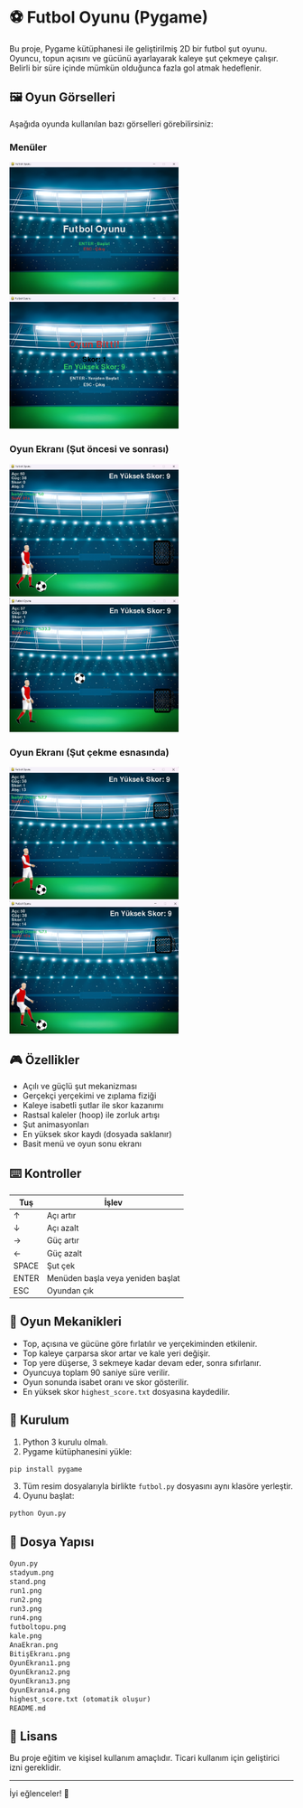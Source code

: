 # ⚽ Futbol Oyunu (Pygame)

Bu proje, Pygame kütüphanesi ile geliştirilmiş 2D bir futbol şut oyunu. Oyuncu, topun açısını ve gücünü ayarlayarak kaleye şut çekmeye çalışır. Belirli bir süre içinde mümkün olduğunca fazla gol atmak hedeflenir.

## 🖼️ Oyun Görselleri

Aşağıda oyunda kullanılan bazı görselleri görebilirsiniz:

### Menüler
<p float="left">
<img src="Resimler\AnaEkran.png" alt="Başlangıç Menüsü" width="300"/>
<img src="Resimler\BitişEkranı.png" alt="Bitiş Menüsü" width="300"/>
</p>

### Oyun Ekranı (Şut öncesi ve sonrası)
<p float="left">
<img src="Resimler\OyunEkranı1.png" alt="Oyun Şut Öncesi" width="300"/>
<img src="Resimler\OyunEkranı4.png" alt="Oyun Şut Sonrası" width="300"/>
</p>

### Oyun Ekranı (Şut çekme esnasında)
<p float="left">
<img src="Resimler\OyunEkranı2.png" alt="Oyun Şut Esnasında İlk" width="300"/>
<img src="Resimler\OyunEkranı3.png" alt="Oyun Şut Esnasında Son" width="300"/>
</p>

## 🎮 Özellikler

- Açılı ve güçlü şut mekanizması
- Gerçekçi yerçekimi ve zıplama fiziği
- Kaleye isabetli şutlar ile skor kazanımı
- Rastsal kaleler (hoop) ile zorluk artışı
- Şut animasyonları
- En yüksek skor kaydı (dosyada saklanır)
- Basit menü ve oyun sonu ekranı

## ⌨️ Kontroller

| Tuş   | İşlev                             |
| ----- | --------------------------------- |
| ↑     | Açı artır                         |
| ↓     | Açı azalt                         |
| →     | Güç artır                         |
| ←     | Güç azalt                         |
| SPACE | Şut çek                           |
| ENTER | Menüden başla veya yeniden başlat |
| ESC   | Oyundan çık                       |

## 🧠 Oyun Mekanikleri

- Top, açısına ve gücüne göre fırlatılır ve yerçekiminden etkilenir.
- Top kaleye çarparsa skor artar ve kale yeri değişir.
- Top yere düşerse, 3 sekmeye kadar devam eder, sonra sıfırlanır.
- Oyuncuya toplam 90 saniye süre verilir.
- Oyun sonunda isabet oranı ve skor gösterilir.
- En yüksek skor `highest_score.txt` dosyasına kaydedilir.

## 🔧 Kurulum

1. Python 3 kurulu olmalı.
2. Pygame kütüphanesini yükle:

```bash
pip install pygame
```

3. Tüm resim dosyalarıyla birlikte `futbol.py` dosyasını aynı klasöre yerleştir.
4. Oyunu başlat:

```bash
python Oyun.py
```

## 📁 Dosya Yapısı

```
Oyun.py
stadyum.png
stand.png
run1.png
run2.png
run3.png
run4.png
futboltopu.png
kale.png
AnaEkran.png
BitişEkranı.png
OyunEkranı1.png
OyunEkranı2.png
OyunEkranı3.png
OyunEkranı4.png
highest_score.txt (otomatik oluşur)
README.md
```

## 📜 Lisans

Bu proje eğitim ve kişisel kullanım amaçlıdır. Ticari kullanım için geliştirici izni gereklidir.

---

İyi eğlenceler! 🎉
